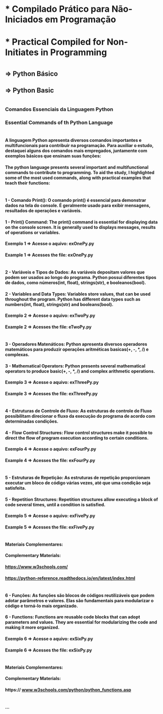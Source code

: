 # * Compilado Prático para Não-Iniciados em Programação 
# * Practical Compiled for Non-Initiates in Programming 
#
## => Python Básico 
## => Python Basic
# 
### Comandos Essenciais da Linguagem Python  
### Essential Commands of th Python Language
# 
#### A linguagem Python apresenta diversos comandos importantes e multifuncionais para contribuir na programação. Para auxiliar o estudo, destaquei alguns dos comandos mais empregados, juntamente com exemplos básicos que ensinam suas funções: 
#### The python language presents several important and multifunctional commands to contribute to programming. To aid the study, I highlighted some of the most used commands, along with practical examples that teach their functions: 
#
#### 1 - Comando Print(): O comando print() é essencial para demonstrar dados na tela do console. É geralmente usado para exibir mensagens, resultados de operações e variáveis.
#### 1 - Print() Command: The print() command is essential for displaying data on the console screen. It is generally used to displays messages, results of operations or variables.   
#### Exemplo 1 => Acesse o aquivo: exOnePy.py
#### Example 1 => Acesses the file: exOnePy.py
#
#### 2 - Variáveis e Tipos de Dados: As variáveis depositam valores que podem ser usados ao longo do programa. Python possui diferentes tipos de dados, como números(int, float), strings(str), e booleanos(bool).
#### 2 - Variables and Data Types: Variables store values, that can be used throughout the program. Python has different data types such as numbers(int, float), strings(str) and booleans(bool).
#### Exemplo 2 => Acesse o aquivo: exTwoPy.py
#### Example 2 => Acesses the file: eTwoPy.py
#
#### 3 - Operadores Matenáticos: Python apresenta diversos operadores matemáticos para produzir operações aritméticas basicas(+, -, *, /) e complexas.
#### 3 - Mathematical Operators: Python presents several mathematical operators to produce basic(+, -, *, /) and complex arithmetic operations. 
#### Exemplo 3 => Acesse o aquivo: exThreePy.py
#### Example 3 => Acesses the file: exThreePy.py
#
#### 4 - Estruturas de Controle de Fluxo: As estruturas de controle de Fluxo possibilitam direcionar o fluxo da execução do programa de acordo com determinadas condições. 
#### 4 - Flow Control Structures: Flow control structures make it possible to direct the flow of program execution according to certain conditions. 
#### Exemplo 4 => Acesse o aquivo: exFourPy.py
#### Example 4 => Acesses the file: exFourPy.py
#
#### 5 - Estruturas de Repetição: As estruturas de repetição proporcionam executar um bloco de código várias vezes, até que uma condição seja satisfeita.
#### 5 - Repetition Structures: Repetition structures allow executing a block of code several times, until a condition is satisfied.
#### Exemplo 5 => Acesse o aquivo: exFivePy.py
#### Example 5 => Acesses the file: exFivePy.py
# 
#### Materiais Complementares: 
#### Complementary Materials: 
#### https://www.w3schools.com/
#### https://python-reference.readthedocs.io/en/latest/index.html
#
#### 6 - Funções: As funções são blocos de códigos reutilizáveis que podem adotar parâmetros e valores. Elas são fundamentais para modularizar o código e torná-lo mais organizado.
#### 6 - Functions: Functions are reusable code blocks that can adopt parameters and values. They are essential for modularizing the code and making it more organized.
#### Exemplo 6 => Acesse o aquivo: exSixPy.py
#### Example 6 => Acesses the file: exSixPy.py
#
#### Materiais Complementares: 
#### Complementary Materials: 
#### https:// www.w3schools.com/python/python_functions.asp
#
#### ...
